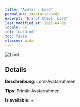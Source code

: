 ```yaml
---
title: "Avatar - Lord"
permalink: /Avatars/Lord/
excerpt: "Era of Chaos  Lord"
last_modified_at: 2021-04-28
locale: de
ref: "Lord.md"
toc: false
classes: wide
---
```

 ![Lord](/images/a/bg_head_mainView.png)

## Details

 **Beschreibung:** Lord-Avatarrahmen 

 **Tips:** Primär-Avatarrahmen 

 **Is available:**  + 

